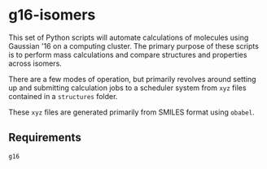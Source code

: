 # g16-isomers

This set of Python scripts will automate calculations of molecules using
Gaussian '16 on a computing cluster. The primary purpose of these scripts is to
perform mass calculations and compare structures and properties across isomers.

There are a few modes of operation, but primarily revolves around
setting up and submitting calculation jobs to a scheduler system
from `xyz` files contained in a `structures` folder.

These `xyz` files are generated primarily from SMILES format using
`obabel`. 

## Requirements

`g16`

